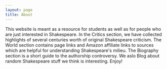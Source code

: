 ```yaml
---
layout: page
title: About
---
```


This website is meant as a resource for students as well as for people who are just interested in Shakespeare. In the Critics section, we have collected highlights of several centuries worth of original Shakespeare criticism. The World section contains page links and Amazon affiliate links to sources which are helpful for understanding Shakespeare's milieu. The Biography section is a short guide to the authorship controversy. We aslo Blog about random Shakespeare stuff we think is interesting. Enjoy! 
